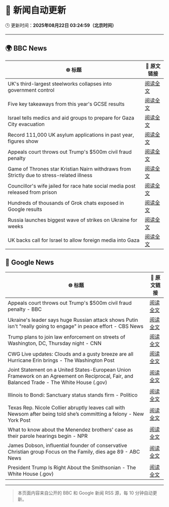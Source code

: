 # 🧠 新闻自动更新

🕒 更新时间：**2025年08月22日 03:24:59（北京时间）**

---

## 🌍 BBC News

| 🌐 标题 | 🔗 原文链接 |
|--------|-------------|
| UK's third-largest steelworks collapses into government control | [阅读全文](https://www.bbc.com/news/articles/cy0818y4jdlo?at_medium=RSS&at_campaign=rss) |
| Five key takeaways from this year's GCSE results | [阅读全文](https://www.bbc.com/news/articles/c70x5j8z34do?at_medium=RSS&at_campaign=rss) |
| Israel tells medics and aid groups to prepare for Gaza City evacuation | [阅读全文](https://www.bbc.com/news/articles/cq589y168e1o?at_medium=RSS&at_campaign=rss) |
| Record 111,000 UK asylum applications in past year, figures show | [阅读全文](https://www.bbc.com/news/articles/cwy1kxv8xewo?at_medium=RSS&at_campaign=rss) |
| Appeals court throws out Trump's $500m civil fraud penalty | [阅读全文](https://www.bbc.com/news/articles/c5y09q1zgg8o?at_medium=RSS&at_campaign=rss) |
| Game of Thrones star Kristian Nairn withdraws from Strictly due to stress-related illness | [阅读全文](https://www.bbc.com/news/articles/c74d71j4433o?at_medium=RSS&at_campaign=rss) |
| Councillor's wife jailed for race hate social media post released from prison | [阅读全文](https://www.bbc.com/news/articles/c5yl7p4l11po?at_medium=RSS&at_campaign=rss) |
| Hundreds of thousands of Grok chats exposed in Google results | [阅读全文](https://www.bbc.com/news/articles/cdrkmk00jy0o?at_medium=RSS&at_campaign=rss) |
| Russia launches biggest wave of strikes on Ukraine for weeks | [阅读全文](https://www.bbc.com/news/articles/c62wj8yje2eo?at_medium=RSS&at_campaign=rss) |
| UK backs call for Israel to allow foreign media into Gaza | [阅读全文](https://www.bbc.com/news/articles/c05ed10zqj8o?at_medium=RSS&at_campaign=rss) |

## 📰 Google News

| 🌐 标题 | 🔗 原文链接 |
|--------|-------------|
| Appeals court throws out Trump's $500m civil fraud penalty - BBC | [阅读全文](https://news.google.com/rss/articles/CBMiWkFVX3lxTE44RngzQWxqQTMyRzJGa2FBWTJmenRQZTlGbzVheFVKaVBuSnEzYURSek9rMWRWQUZKZEl6UFhrZ0p2b2dzWlUySXdjSHRiUUFDbUlwQVpLRk96QdIBX0FVX3lxTFBxSXNCREJoZzdVeDVBQ09OUE9xcXM3VGxvdzVGcERENGR0TXpqODF4TXBFTzhDTDJQMm9MZ2hiQ0dKQ3drRk9hamZfS0JlQ3FTbVN6ZlZpeEE2UmdtVWZF?oc=5) |
| Ukraine's leader says huge Russian attack shows Putin isn't "really going to engage" in peace effort - CBS News | [阅读全文](https://news.google.com/rss/articles/CBMiigFBVV95cUxQOXF2NzlKSDYwN0xfX2N1TGk2NXZLXzc2blFPbGgtM2YtMnpDSkR3ampFdEZTSWRsem5xOVJ3bnJwWmRseU8zU1p3YzNpNDlqcmNIbjBYd3JwYXl3bDlWX0hCcG4wOUIyTWhCMzNjU01idl9VN0pfZ29xSjY2S0RmRWtmRk1jS1BoMGfSAY8BQVVfeXFMUFE0M3BscU42VVBCbThleHR6dnloa2VrY1VPRVdoRTVRd2Fxc1RjQnU5WXNaUTJyaHU4dTh2bXN1UkFnbko4ek5tT2hocFhPWUstYWJzU2FUWG5lSVl1X1FIcmV1RHhYQWM1N0M0TmswOG5pMWxWYlRDc05xSWx2d2lic3VfR2drY3dBU1NLcGs?oc=5) |
| Trump plans to join law enforcement on streets of Washington, DC, Thursday night - CNN | [阅读全文](https://news.google.com/rss/articles/CBMigAFBVV95cUxNMnc1ZjJrU0VQc2NObHJ0dnUydFFZTVlKLTlpaWRVaFVpZ1lqdElpdnNiYngtNWFiaDlJYzcyZGktOWhTUGZSVWQ2Ykp0dEhVV3poc0hIcmt4QlpFLXBKUFlVYzZvc2dnMHBGWENDdUlpekthZ3pZb1Z0R01QVFRiNdIBhgFBVV95cUxPUlVRbXAyN2p3WVptVTZkRGM2WGg1QldDdkJOU2tXUzh1ZFB5V0NWS3lKaWdUYjdrbkx6SFVXR213ZnhTUHFSQWtCMHVBdzM2UHV4ZFBsdFJReHYwVGRnWWJaeDYtV0w4MkxzYzhnN051UnNkaE55dXo4X0lRWkJPNkxFXzlxUQ?oc=5) |
| CWG Live updates: Clouds and a gusty breeze are all Hurricane Erin brings - The Washington Post | [阅读全文](https://news.google.com/rss/articles/CBMikgFBVV95cUxQYXVacWdDY0R6VUVaYnBOdFl4UVFsdVFMcGcyVVEzVFVmeUpSTGg5MG43VGJucWE1QjJvakdpc2JFNHhIc1FXblFTaWtCa1pkbHlrYmhCQUFpUkpEME00YU9oWmlkdXFvZV9NWnFIWTJqNUctRXdneW9Mdi12MmtsUVJUZXhxRU84ZkUtTU5FbWQxUQ?oc=5) |
| Joint Statement on a United States-European Union Framework on an Agreement on Reciprocal, Fair, and Balanced Trade - The White House (.gov) | [阅读全文](https://news.google.com/rss/articles/CBMi_wFBVV95cUxNYmFWSGtzbXNPT0ZHVEdwTWotZEJJdGFiQUlHR3FWN0tjVnpEZTBSNWVFMHdVeTEtOEZwZWd3Tl91NzMzeEh4a3N0MXZ3ZThIUHBWX3hObTBPLXAydG9qQTFRRTk0cmFITFhBbzNPRktGemtWY25EWkZscHoxUnNiQ2tkQlo0bHpaNkNhQkhUN2xmS1I0Vl93dlQxYkRuY1E4dENDSmRCUzdLMmVQVkFBQjhvSEhkUlNNT1FVbHBDVnNjMnlaU1NMVTFfUUxUOWhXbWhfZ1lfNUpvZ2gyZDEwTlZsNUVRLXkxRDdibi1jdG1jX25kUldhQVJFbDBQSTA?oc=5) |
| Illinois to Bondi: Sanctuary status stands firm - Politico | [阅读全文](https://news.google.com/rss/articles/CBMivgFBVV95cUxOVW5UNlBxQndoUzV2YnZnVHltVEp1bGN4enF6N01wbTZxVUc2aUtKZGxYYXg2bHhmVXZpUnhoNkhNS1R5dGhUZWJsNlBUdDRkSXFrYnltVjE1alZxbDZMLWV1OWVUZHh3Uk45SGJ0Z1lfeDZMeVZfUHRXdmpYNEl0WEd1akJkX1BwWWNVV3hGeGg0eVVLNEFnVjZka3hMX2JTUEoyQ0ZBdDdXSG5sVXBxcFJkb2VjX3Q4ZmpBOTl3?oc=5) |
| Texas Rep. Nicole Collier abruptly leaves call with Newsom after being told she’s committing a felony - New York Post | [阅读全文](https://news.google.com/rss/articles/CBMi0gFBVV95cUxQVXFWVGhkU0NRYlVhbUxrekZCeVR0MW13blRMRm1zalNvcURtall3Vi1hNURGN0NBVXEzYXJ3U25BRlFIOUFmclJ2ZThSbVNSNzJlOWlnYzVKbjAwaFBJeUtIWjhraHpvZDFlTGQteWNCWjFCVjJYb1IxQ1l1VmhWMThZT21CZjV2b29sMkNPRU9qMlJuVUI1cnZ5MTNmeWZseVRXNjNNNFR0YjBhMVRHUlp3UWNtdTlJOWdvRTE5WGVvZmp0LTRIRzhGSFdVY3J1NWc?oc=5) |
| What to know about the Menendez brothers' case as their parole hearings begin - NPR | [阅读全文](https://news.google.com/rss/articles/CBMihAFBVV95cUxQbkFOUFFPdEpoakhSanExTTA1Nko2eEQyY0Iyb2NQbkRNSHQ3TzdlTk10VHZzbVlpLXZ0WGNkN1VZWFdrV0FIUjhaSkpDREgtMXBybVkzUWE4QnVSRnJZQ3ZFN1FNdE44dUVzbUpaelhGcWlHa3RhRWlNYVBuNHJyVUJrbEI?oc=5) |
| James Dobson, influential founder of conservative Christian group Focus on the Family, dies age 89 - ABC News | [阅读全文](https://news.google.com/rss/articles/CBMijAFBVV95cUxNYVF3c3dSN2k3b2RlQWFxYmNDTzAtZWI0VDBYNm40Qmxtc0hOcUFUZWhJS0FzVzR0SWd3VUF6b01NSllYM1BpMEFVaFFZRTNMalNtZVAzT05yZ1RBMEowZDJNVFZlcVZWLTRjNE5PMHhpTzhvekRtMVBHMnoyVWZLNVJ5YUdOQnNQUDhmSNIBkgFBVV95cUxNa3dRek1qeFdQRHpmM3FOczJLUXhlRWlLQ3draXNYNjJsbDVJb191NTVQMWlvN2NjMXlvVWZ0OHpQN1ZYeVFzQ21QU0xGODQtSmk2VF9CLXBfQ0R0YXlRTXlrNDJWeGx4c3VyeTJackRFQU5rOWRKTEt1QkZFQkZNSW15aW1OTWZMZ0pkV2lwS255dw?oc=5) |
| President Trump Is Right About the Smithsonian - The White House (.gov) | [阅读全文](https://news.google.com/rss/articles/CBMilgFBVV95cUxNSkJMbXRQODJRQmdSR2piQ3BsbFRJbVNIT3FxTVU2ekxoejJBYXBHN0RacWctUDNlSGhSd1NZelljVC1xUUxVTDRwMXRMc3lhNEJLMjcwUUxmR0k3LS1pZ2xrdEJKekpuWjZHbzZHREZ1Vy1zaFZ6MXcxSmNsR2xXUFNmVHI3bnhCX3ZENnczclp2OGhjMFE?oc=5) |

---
> 本页面内容来自公开的 BBC 和 Google 新闻 RSS 源，每 10 分钟自动更新。